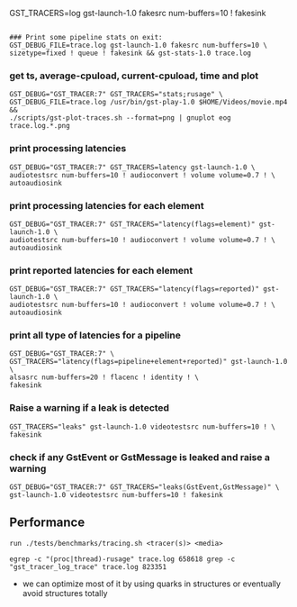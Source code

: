 GST_TRACERS=log gst-launch-1.0 fakesrc num-buffers=10 ! fakesink
```

### Print some pipeline stats on exit:
GST_DEBUG_FILE=trace.log gst-launch-1.0 fakesrc num-buffers=10 \
sizetype=fixed ! queue ! fakesink && gst-stats-1.0 trace.log
```

### get ts, average-cpuload, current-cpuload, time and plot

```
GST_DEBUG="GST_TRACER:7" GST_TRACERS="stats;rusage" \
GST_DEBUG_FILE=trace.log /usr/bin/gst-play-1.0 $HOME/Videos/movie.mp4 &&
./scripts/gst-plot-traces.sh --format=png | gnuplot eog trace.log.*.png
```

### print processing latencies

```
GST_DEBUG="GST_TRACER:7" GST_TRACERS=latency gst-launch-1.0 \
audiotestsrc num-buffers=10 ! audioconvert ! volume volume=0.7 ! \
autoaudiosink
```

### print processing latencies for each element

```
GST_DEBUG="GST_TRACER:7" GST_TRACERS="latency(flags=element)" gst-launch-1.0 \
audiotestsrc num-buffers=10 ! audioconvert ! volume volume=0.7 ! \
autoaudiosink
```

### print reported latencies for each element

```
GST_DEBUG="GST_TRACER:7" GST_TRACERS="latency(flags=reported)" gst-launch-1.0 \
audiotestsrc num-buffers=10 ! audioconvert ! volume volume=0.7 ! \
autoaudiosink
```

### print all type of latencies for a pipeline

```
GST_DEBUG="GST_TRACER:7" \
GST_TRACERS="latency(flags=pipeline+element+reported)" gst-launch-1.0 \
alsasrc num-buffers=20 ! flacenc ! identity ! \
fakesink
```

### Raise a warning if a leak is detected

```
GST_TRACERS="leaks" gst-launch-1.0 videotestsrc num-buffers=10 ! \
fakesink
```

### check if any GstEvent or GstMessage is leaked and raise a warning

```
GST_DEBUG="GST_TRACER:7" GST_TRACERS="leaks(GstEvent,GstMessage)" \
gst-launch-1.0 videotestsrc num-buffers=10 ! fakesink
```

## Performance

```
run ./tests/benchmarks/tracing.sh <tracer(s)> <media>

egrep -c "(proc|thread)-rusage" trace.log 658618 grep -c
"gst_tracer_log_trace" trace.log 823351
```

- we can optimize most of it by using quarks in structures or
eventually avoid structures totally
